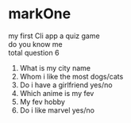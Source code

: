 # markOne
my first Cli app 
a quiz game 
<br>
do you know me 
<br>
total question 6 
<br>
1. What is my city name
2. Whom i like the most dogs/cats
3. Do i have a girlfriend yes/no
4. Which anime is my fev
5. My fev hobby
6. Do i like marvel yes/no 
